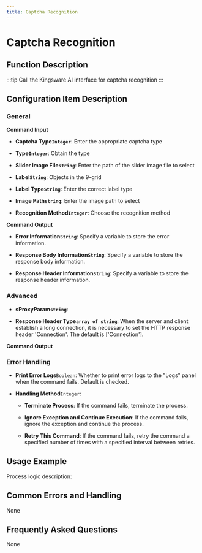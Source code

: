 ```yaml
---
title: Captcha Recognition
---
```


# Captcha Recognition

## Function Description

:::tip 
Call the Kingsware AI interface for captcha recognition
:::

## Configuration Item Description

### General

**Command Input**

- **Captcha Type`Integer`**: Enter the appropriate captcha type

- **Type`Integer`**: Obtain the type

- **Slider Image File`string`**: Enter the path of the slider image file to select

- **Label`String`**: Objects in the 9-grid

- **Label Type`String`**: Enter the correct label type

- **Image Path`string`**: Enter the image path to select

- **Recognition Method`Integer`**: Choose the recognition method


**Command Output**

- **Error Information`String`**: Specify a variable to store the error information.

- **Response Body Information`String`**: Specify a variable to store the response body information.

- **Response Header Information`String`**: Specify a variable to store the response header information.

### Advanced

- **sProxyParam`string`**: 

- **Response Header Type`array of string`**: When the server and client establish a long connection, it is necessary to set the HTTP response header 'Connection'. The default is ['Connection'].


**Command Output**

### Error Handling

- **Print Error Logs**`Boolean`: Whether to print error logs to the "Logs" panel when the command fails. Default is checked. 

- **Handling Method**`Integer`:

    - **Terminate Process**: If the command fails, terminate the process.

    - **Ignore Exception and Continue Execution**: If the command fails, ignore the exception and continue the process.

    - **Retry This Command**: If the command fails, retry the command a specified number of times with a specified interval between retries.

## Usage Example

Process logic description:

## Common Errors and Handling

None

## Frequently Asked Questions

None

